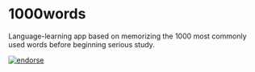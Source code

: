 1000words
=========

Language-learning app based on memorizing the 1000 most commonly used words before beginning serious study.

[![endorse](https://api.coderwall.com/oomlaut/endorsecount.png)](https://coderwall.com/oomlaut)
